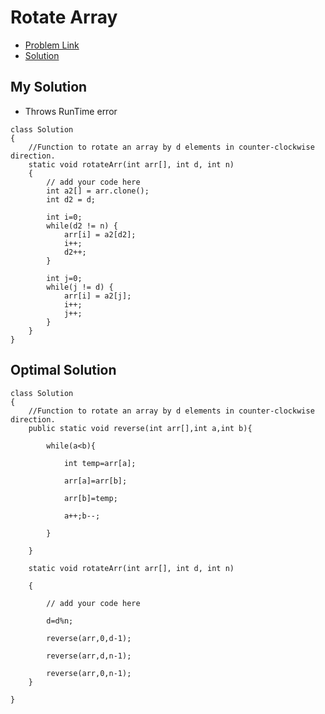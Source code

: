 # Rotate Array 
- [Problem Link](https://practice.geeksforgeeks.org/problems/rotate-array-by-n-elements-1587115621/1?utm_source=gfg&utm_medium=article&utm_campaign=bottom_sticky_on_article)
- [Solution](https://www.youtube.com/watch?v=PgC0cOA_Ylg&ab_channel=CodeIn10-NishantChahar)

## My Solution 
- Throws RunTime error
```
class Solution
{
    //Function to rotate an array by d elements in counter-clockwise direction. 
    static void rotateArr(int arr[], int d, int n)
    {
        // add your code here
        int a2[] = arr.clone();
        int d2 = d;

        int i=0;
        while(d2 != n) {
            arr[i] = a2[d2];
            i++;
            d2++;
        }

        int j=0;
        while(j != d) {
            arr[i] = a2[j];
            i++;
            j++;
        }
    }
}
```

## Optimal Solution
```
class Solution
{
    //Function to rotate an array by d elements in counter-clockwise direction. 
    public static void reverse(int arr[],int a,int b){

        while(a<b){

            int temp=arr[a];

            arr[a]=arr[b];

            arr[b]=temp;

            a++;b--;

        }

    }

    static void rotateArr(int arr[], int d, int n)

    {

        // add your code here 

        d=d%n;

        reverse(arr,0,d-1);

        reverse(arr,d,n-1);

        reverse(arr,0,n-1);
    }

}
```
